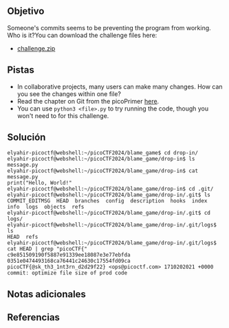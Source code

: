 ## Objetivo
Someone's commits seems to be preventing the program from working. Who is it?You can download the challenge files here:

- [challenge.zip](https://artifacts.picoctf.net/c_titan/156/challenge.zip)

## Pistas
- In collaborative projects, many users can make many changes. How can you see the changes within one file?
- Read the chapter on Git from the picoPrimer [here](https://primer.picoctf.org/#_git_version_control).
- You can use `python3 <file>.py` to try running the code, though you won't need to for this challenge.

## Solución
```
elyahir-picoctf@webshell:~/picoCTF2024/blame_game$ cd drop-in/
elyahir-picoctf@webshell:~/picoCTF2024/blame_game/drop-in$ ls
message.py
elyahir-picoctf@webshell:~/picoCTF2024/blame_game/drop-in$ cat message.py 
print("Hello, World!"
elyahir-picoctf@webshell:~/picoCTF2024/blame_game/drop-in$ cd .git/
elyahir-picoctf@webshell:~/picoCTF2024/blame_game/drop-in/.git$ ls
COMMIT_EDITMSG  HEAD  branches  config  description  hooks  index  info  logs  objects  refs
elyahir-picoctf@webshell:~/picoCTF2024/blame_game/drop-in/.git$ cd logs/
elyahir-picoctf@webshell:~/picoCTF2024/blame_game/drop-in/.git/logs$ ls
HEAD  refs
elyahir-picoctf@webshell:~/picoCTF2024/blame_game/drop-in/.git/logs$ cat HEAD | grep "picoCTF{"
c9e851509190f5887e91339ee18087e3e77ebfda 0351e0474493168ca76441c24630c17554fd09ca picoCTF{@sk_th3_1nt3rn_d2d29f22} <ops@picoctf.com> 1710202021 +0000   commit: optimize file size of prod code
```

## Notas adicionales


## Referencias

